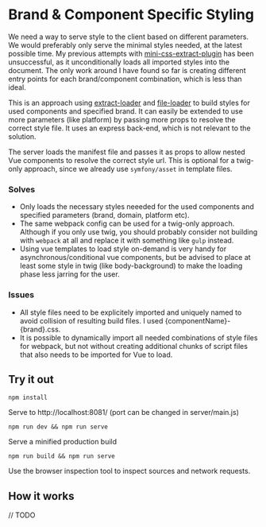 # Brand & Component Specific Styling

We need a way to serve style to the client based on different parameters. We would preferably only serve the minimal styles needed, at the latest possible time. My previous attempts with [mini-css-extract-plugin](https://github.com/webpack-contrib/mini-css-extract-plugin) has been unsuccessful, as it unconditionally loads all imported styles into the document. The only work around I have found so far is creating different entry points for each brand/component combination, which is less than ideal.

This is an approach using [extract-loader](https://github.com/peerigon/extract-loader) and [file-loader](https://github.com/webpack-contrib/file-loader) to build styles for used components and specified brand. It can easily be extended to use more parameters (like platform) by passing more props to resolve the correct style file. It uses an express back-end, which is not relevant to the solution.

The server loads the manifest file and passes it as props to allow nested Vue components to resolve the correct style url. This is optional for a twig-only approach, since we already use `symfony/asset` in template files.

### Solves
* Only loads the necessary styles neeeded for the used components and specified parameters (brand, domain, platform etc).
* The same webpack config can be used for a twig-only approach. Although if you only use twig, you should probably consider not building with `webpack` at all and replace it with something like `gulp` instead.
* Using vue templates to load style on-demand is very handy for asynchronous/conditional vue components, but be advised to place at least some style in twig (like body-background) to make the loading phase less jarring for the user.

### Issues
* All style files need to be explicitely imported and uniquely named to avoid collision of resulting build files. I used {componentName}-{brand}.css.
* It is possible to dynamically import all needed combinations of style files for webpack, but not without creating additional chunks of script files that also needs to be imported for Vue to load.

## Try it out
```
npm install
```
Serve to http://localhost:8081/ (port can be changed in server/main.js)
```
npm run dev && npm run serve
```
Serve a minified production build
```
npm run build && npm run serve
```
Use the browser inspection tool to inspect sources and network requests.

## How it works
// TODO
